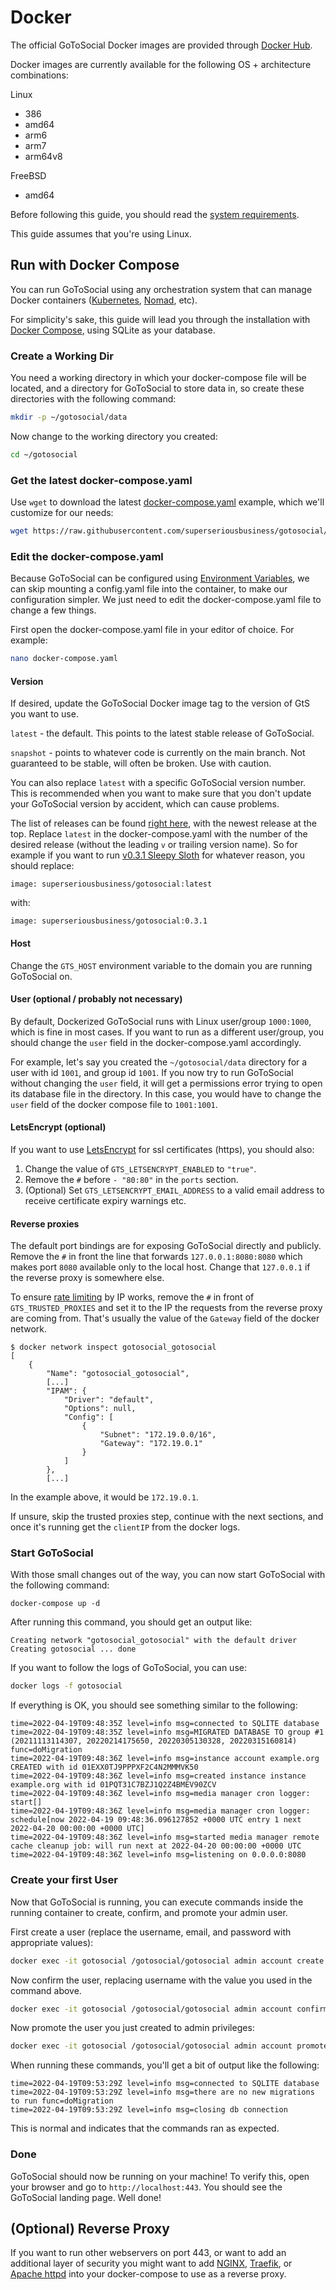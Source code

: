 # Docker

The official GoToSocial Docker images are provided through [Docker Hub](https://hub.docker.com/r/superseriousbusiness/gotosocial).

Docker images are currently available for the following OS + architecture combinations:

Linux

- 386
- amd64
- arm6
- arm7
- arm64v8

FreeBSD

- amd64

Before following this guide, you should read the [system requirements](./index.md).

This guide assumes that you're using Linux.

## Run with Docker Compose

You can run GoToSocial using any orchestration system that can manage Docker containers ([Kubernetes](https://kubernetes.io/), [Nomad](https://www.nomadproject.io/), etc).

For simplicity's sake, this guide will lead you through the installation with [Docker Compose](https://docs.docker.com/compose), using SQLite as your database.

### Create a Working Dir

You need a working directory in which your docker-compose file will be located, and a directory for GoToSocial to store data in, so create these directories with the following command:

```bash
mkdir -p ~/gotosocial/data
```

Now change to the working directory you created:

```bash
cd ~/gotosocial
```

### Get the latest docker-compose.yaml

Use `wget` to download the latest [docker-compose.yaml](https://raw.githubusercontent.com/superseriousbusiness/gotosocial/main/example/docker-compose/docker-compose.yaml) example, which we'll customize for our needs:

```bash
wget https://raw.githubusercontent.com/superseriousbusiness/gotosocial/main/example/docker-compose/docker-compose.yaml
```

### Edit the docker-compose.yaml

Because GoToSocial can be configured using [Environment Variables](../configuration/index.md#environment-variables), we can skip mounting a config.yaml file into the container, to make our configuration simpler. We just need to edit the docker-compose.yaml file to change a few things.

First open the docker-compose.yaml file in your editor of choice. For example:

```bash
nano docker-compose.yaml
```

#### Version

If desired, update the GoToSocial Docker image tag to the version of GtS you want to use.

`latest`   - the default. This points to the latest stable release of GoToSocial.

`snapshot` - points to whatever code is currently on the main branch. Not guaranteed to be stable, will often be broken. Use with caution.

You can also replace `latest` with a specific GoToSocial version number. This is recommended when you want to make sure that you don't update your GoToSocial version by accident, which can cause problems.

The list of releases can be found [right here](https://github.com/superseriousbusiness/gotosocial/releases), with the newest release at the top. Replace `latest` in the docker-compose.yaml with the number of the desired release (without the leading `v` or trailing version name). So for example if you want to run [v0.3.1 Sleepy Sloth](https://github.com/superseriousbusiness/gotosocial/releases/tag/v0.3.1) for whatever reason, you should replace:

```text
image: superseriousbusiness/gotosocial:latest
```

with:

```text
image: superseriousbusiness/gotosocial:0.3.1
```

#### Host

Change the `GTS_HOST` environment variable to the domain you are running GoToSocial on.

#### User (optional / probably not necessary)

By default, Dockerized GoToSocial runs with Linux user/group `1000:1000`, which is fine in most cases. If you want to run as a different user/group, you should change the `user` field in the docker-compose.yaml accordingly.

For example, let's say you created the `~/gotosocial/data` directory for a user with id `1001`, and group id `1001`. If you now try to run GoToSocial without changing the `user` field, it will get a permissions error trying to open its database file in the directory. In this case, you would have to change the `user` field of the docker compose file to `1001:1001`.

#### LetsEncrypt (optional)

If you want to use [LetsEncrypt](../configuration/letsencrypt.md) for ssl certificates (https), you should also:

1. Change the value of `GTS_LETSENCRYPT_ENABLED` to `"true"`.
2. Remove the `#` before `- "80:80"` in the `ports` section.
3. (Optional) Set `GTS_LETSENCRYPT_EMAIL_ADDRESS` to a valid email address to receive certificate expiry warnings etc.

#### Reverse proxies

The default port bindings are for exposing GoToSocial directly and publicly. Remove the `#` in front the line that forwards `127.0.0.1:8080:8080` which makes port `8080` available only to the local host. Change that `127.0.0.1` if the reverse proxy is somewhere else.

To ensure [rate limiting](../api/ratelimiting.md) by IP works, remove the `#` in front of `GTS_TRUSTED_PROXIES` and set it to the IP the requests from the reverse proxy are coming from. That's usually the value of the `Gateway` field of the docker network.

```text
$ docker network inspect gotosocial_gotosocial
[
    {
        "Name": "gotosocial_gotosocial",
        [...]
        "IPAM": {
            "Driver": "default",
            "Options": null,
            "Config": [
                {
                    "Subnet": "172.19.0.0/16",
                    "Gateway": "172.19.0.1"
                }
            ]
        },
        [...]
```

In the example above, it would be `172.19.0.1`.

If unsure, skip the trusted proxies step, continue with the next sections, and once it's running get the `clientIP` from the docker logs.

### Start GoToSocial

With those small changes out of the way, you can now start GoToSocial with the following command:

```shell
docker-compose up -d
```

After running this command, you should get an output like:

```text
Creating network "gotosocial_gotosocial" with the default driver
Creating gotosocial ... done
```

If you want to follow the logs of GoToSocial, you can use:

```bash
docker logs -f gotosocial
```

If everything is OK, you should see something similar to the following:

```text
time=2022-04-19T09:48:35Z level=info msg=connected to SQLITE database
time=2022-04-19T09:48:35Z level=info msg=MIGRATED DATABASE TO group #1 (20211113114307, 20220214175650, 20220305130328, 20220315160814) func=doMigration
time=2022-04-19T09:48:36Z level=info msg=instance account example.org CREATED with id 01EXX0TJ9PPPXF2C4N2MMMVK50
time=2022-04-19T09:48:36Z level=info msg=created instance instance example.org with id 01PQT31C7BZJ1Q2Z4BMEV90ZCV
time=2022-04-19T09:48:36Z level=info msg=media manager cron logger: start[]
time=2022-04-19T09:48:36Z level=info msg=media manager cron logger: schedule[now 2022-04-19 09:48:36.096127852 +0000 UTC entry 1 next 2022-04-20 00:00:00 +0000 UTC]
time=2022-04-19T09:48:36Z level=info msg=started media manager remote cache cleanup job: will run next at 2022-04-20 00:00:00 +0000 UTC
time=2022-04-19T09:48:36Z level=info msg=listening on 0.0.0.0:8080
```

### Create your first User

Now that GoToSocial is running, you can execute commands inside the running container to create, confirm, and promote your admin user.

First create a user (replace the username, email, and password with appropriate values):

```bash
docker exec -it gotosocial /gotosocial/gotosocial admin account create --username some_username --email someone@example.org --password 'some_very_good_password'
```

Now confirm the user, replacing username with the value you used in the command above.

```bash
docker exec -it gotosocial /gotosocial/gotosocial admin account confirm --username some_username
```

Now promote the user you just created to admin privileges:

```bash
docker exec -it gotosocial /gotosocial/gotosocial admin account promote --username some_username
```

When running these commands, you'll get a bit of output like the following:

```text
time=2022-04-19T09:53:29Z level=info msg=connected to SQLITE database
time=2022-04-19T09:53:29Z level=info msg=there are no new migrations to run func=doMigration
time=2022-04-19T09:53:29Z level=info msg=closing db connection
```

This is normal and indicates that the commands ran as expected.

### Done

GoToSocial should now be running on your machine! To verify this, open your browser and go to `http://localhost:443`. You should see the GoToSocial landing page. Well done!

## (Optional) Reverse Proxy

If you want to run other webservers on port 443, or want to add an additional layer of security you might want to add [NGINX](https://nginx.org), [Traefik](https://doc.traefik.io/traefik/), or [Apache httpd](https://httpd.apache.org/) into your docker-compose to use as a reverse proxy.

